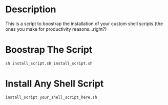 # Description
This is a script to boostrap the installation of your custom shell scripts (the ones you make for productivity reasons...right?)
# Boostrap The Script
```
sh install_script.sh install_script.sh
```

# Install Any Shell Script
```
install_script your_shell_script_here.sh
```